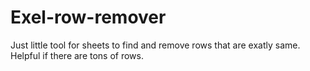 # Exel-row-remover
Just little tool for sheets to find and remove rows that are exatly same. Helpful if there are tons of rows. 
